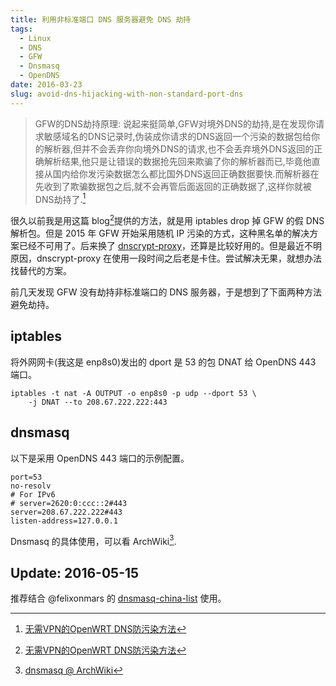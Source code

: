 ```yaml
---
title: 利用非标准端口 DNS 服务器避免 DNS 劫持
tags:
  - Linux
  - DNS
  - GFW
  - Dnsmasq
  - OpenDNS
date: 2016-03-23
slug: avoid-dns-hijacking-with-non-standard-port-dns
---
```


> GFW的DNS劫持原理: 说起来挺简单,GFW对境外DNS的劫持,是在发现你请求敏感域名的DNS记录时,伪装成你请求的DNS返回一个污染的数据包给你的解析器,但并不会丢弃你向境外DNS的请求,也不会丢弃境外DNS返回的正确解析结果,他只是让错误的数据抢先回来欺骗了你的解析器而已,毕竟他直接从国内给你发污染数据怎么都比国外DNS返回正确数据要快.而解析器在先收到了欺骗数据包之后,就不会再管后面返回的正确数据了,这样你就被 DNS劫持了.[^1]

很久以前我是用这篇 blog[^1]提供的方法，就是用 iptables drop 掉 GFW 的假 DNS 解析包。但是 2015 年 GFW 开始采用随机 IP 污染的方式，这种黑名单的解决方案已经不可用了。后来换了 [dnscrypt-proxy](https://github.com/jedisct1/dnscrypt-proxy)，还算是比较好用的。但是最近不明原因，dnscrypt-proxy 在使用一段时间之后老是卡住。尝试解决无果，就想办法找替代的方案。

前几天发现 GFW 没有劫持非标准端口的 DNS 服务器，于是想到了下面两种方法避免劫持。

## iptables
将外网网卡(我这是 enp8s0)发出的 dport 是 53 的包 DNAT 给 OpenDNS 443 端口。

```shell
iptables -t nat -A OUTPUT -o enp8s0 -p udp --dport 53 \
    -j DNAT --to 208.67.222.222:443
```

## dnsmasq
以下是采用 OpenDNS 443 端口的示例配置。

```
port=53
no-resolv
# For IPv6
# server=2620:0:ccc::2#443
server=208.67.222.222#443
listen-address=127.0.0.1
```

Dnsmasq 的具体使用，可以看 ArchWiki[^2].

## Update: 2016-05-15
推荐结合 @felixonmars 的 [dnsmasq-china-list](https://github.com/felixonmars/dnsmasq-china-list) 使用。

[^1]: [无需VPN的OpenWRT DNS防污染方法](https://www.lifetyper.com/2014/06/anti-dns-poison-without-vpn.html)
[^2]: [dnsmasq @ ArchWiki](https://wiki.archlinux.org/index.php/Dnsmasq)
